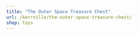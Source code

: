 ```yaml
---
title: "The Outer Space Treasure Chest"
url: /kerrville/the-outer-space-treasure-chest/
shop: toys
---
```

